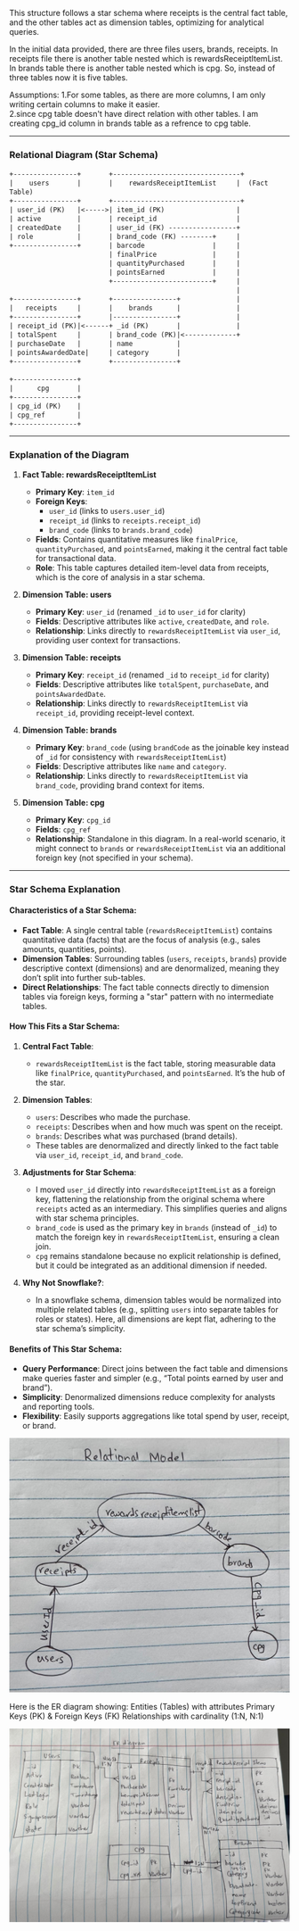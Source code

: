 This structure follows a star schema where receipts is the central fact table, and the other tables act as dimension tables, optimizing for analytical queries.


In the initial data provided, there are three files users, brands, receipts. In receipts file there is another table nested
which is rewardsReceiptItemList. In brands table there is another table nested which is cpg. So, instead of three tables now it is five tables.

Assumptions: 
1.For some tables, as there are more columns, I am only writing certain columns to make it easier.  
2.since cpg table doesn't have direct relation with other tables. I am creating cpg_id column in brands table as a refrence to cpg table.



---

### Relational Diagram (Star Schema)

```
+----------------+       +--------------------------------+
|    users       |       |    rewardsReceiptItemList     |  (Fact Table)
+----------------+       +--------------------------------+
| user_id (PK)   |<----->| item_id (PK)                  |
| active         |       | receipt_id                    |
| createdDate    |       | user_id (FK) -----------------+
| role           |       | brand_code (FK) --------+     |
+----------------+       | barcode                 |     |
                         | finalPrice              |     |
                         | quantityPurchased       |     |
                         | pointsEarned            |     |
                         +-------------------------+     |
                                                         |
+----------------+       +----------------+              |
|   receipts     |       |    brands      |              |
+----------------+       |----------------+              |
| receipt_id (PK)|<------+ _id (PK)       |              |
| totalSpent     |       | brand_code (PK)|<-------------+
| purchaseDate   |       | name           |
| pointsAwardedDate|     | category       |
+----------------+       +----------------+

+----------------+
|      cpg       |
+----------------+
| cpg_id (PK)    |
| cpg_ref        |
+----------------+
```

---

### Explanation of the Diagram

1. **Fact Table: rewardsReceiptItemList**
   - **Primary Key**: `item_id`
   - **Foreign Keys**:
     - `user_id` (links to `users.user_id`)
     - `receipt_id` (links to `receipts.receipt_id`)
     - `brand_code` (links to `brands.brand_code`)
   - **Fields**: Contains quantitative measures like `finalPrice`, `quantityPurchased`, and `pointsEarned`, making it the central fact table for transactional data.
   - **Role**: This table captures detailed item-level data from receipts, which is the core of analysis in a star schema.

2. **Dimension Table: users**
   - **Primary Key**: `user_id` (renamed `_id` to `user_id` for clarity)
   - **Fields**: Descriptive attributes like `active`, `createdDate`, and `role`.
   - **Relationship**: Links directly to `rewardsReceiptItemList` via `user_id`, providing user context for transactions.

3. **Dimension Table: receipts**
   - **Primary Key**: `receipt_id` (renamed `_id` to `receipt_id` for clarity)
   - **Fields**: Descriptive attributes like `totalSpent`, `purchaseDate`, and `pointsAwardedDate`.
   - **Relationship**: Links directly to `rewardsReceiptItemList` via `receipt_id`, providing receipt-level context.

4. **Dimension Table: brands**
   - **Primary Key**: `brand_code` (using `brandCode` as the joinable key instead of `_id` for consistency with `rewardsReceiptItemList`)
   - **Fields**: Descriptive attributes like `name` and `category`.
   - **Relationship**: Links directly to `rewardsReceiptItemList` via `brand_code`, providing brand context for items.

5. **Dimension Table: cpg**
   - **Primary Key**: `cpg_id`
   - **Fields**: `cpg_ref`
   - **Relationship**: Standalone in this diagram. In a real-world scenario, it might connect to `brands` or `rewardsReceiptItemList` via an additional foreign key (not specified in your schema).

---

### Star Schema Explanation

#### Characteristics of a Star Schema:
- **Fact Table**: A single central table (`rewardsReceiptItemList`) contains quantitative data (facts) that are the focus of analysis (e.g., sales amounts, quantities, points).
- **Dimension Tables**: Surrounding tables (`users`, `receipts`, `brands`) provide descriptive context (dimensions) and are denormalized, meaning they don’t split into further sub-tables.
- **Direct Relationships**: The fact table connects directly to dimension tables via foreign keys, forming a "star" pattern with no intermediate tables.

#### How This Fits a Star Schema:
1. **Central Fact Table**:
   - `rewardsReceiptItemList` is the fact table, storing measurable data like `finalPrice`, `quantityPurchased`, and `pointsEarned`. It’s the hub of the star.

2. **Dimension Tables**:
   - `users`: Describes who made the purchase.
   - `receipts`: Describes when and how much was spent on the receipt.
   - `brands`: Describes what was purchased (brand details).
   - These tables are denormalized and directly linked to the fact table via `user_id`, `receipt_id`, and `brand_code`.

3. **Adjustments for Star Schema**:
   - I moved `user_id` directly into `rewardsReceiptItemList` as a foreign key, flattening the relationship from the original schema where `receipts` acted as an intermediary. This simplifies queries and aligns with star schema principles.
   - `brand_code` is used as the primary key in `brands` (instead of `_id`) to match the foreign key in `rewardsReceiptItemList`, ensuring a clean join.
   - `cpg` remains standalone because no explicit relationship is defined, but it could be integrated as an additional dimension if needed.

4. **Why Not Snowflake?**:
   - In a snowflake schema, dimension tables would be normalized into multiple related tables (e.g., splitting `users` into separate tables for roles or states). Here, all dimensions are kept flat, adhering to the star schema’s simplicity.

#### Benefits of This Star Schema:
- **Query Performance**: Direct joins between the fact table and dimensions make queries faster and simpler (e.g., “Total points earned by user and brand”).
- **Simplicity**: Denormalized dimensions reduce complexity for analysts and reporting tools.
- **Flexibility**: Easily supports aggregations like total spend by user, receipt, or brand.






![img1](images/Relational_model.jpeg)

Here is the ER diagram showing:
Entities (Tables) with attributes
Primary Keys (PK) & Foreign Keys (FK) 
Relationships with cardinality (1:N, N:1)

![img1](images/ER_diagram.jpeg)
